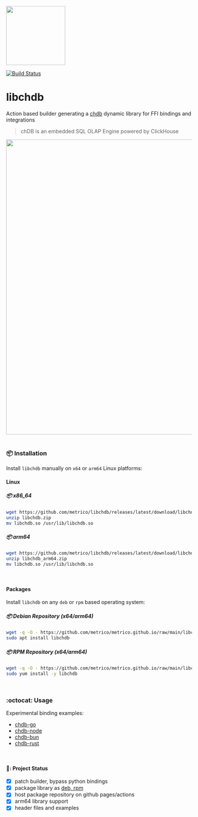 <a href="https://chdb.fly.dev" target="_blank">
  <img src="https://chdb-io.github.io/logo.png" height=160>
  <!-- <img src="https://github.com/metrico/libchdb/assets/1423657/802bd339-4974-467e-84a0-8ea220cd8515" height=160 /> -->
  <!-- <img src="https://user-images.githubusercontent.com/1423657/236688026-812c5d02-ddcc-4726-baf8-c7fe804c0046.png" width=170 /> -->
</a>

[![Build Status](https://github.com/metrico/libchdb/actions/workflows/build_lib.yml/badge.svg)](https://github.com/metrico/libchdb/actions/workflows/build_lib.yml)

# libchdb

Action based builder generating a [chdb](https://github.com/chdb-io/chdb) dynamic library for FFI bindings and integrations

> chDB is an embedded SQL OLAP Engine powered by ClickHouse

<img src="https://github.com/metrico/libchdb/assets/1423657/5c0ca795-dcea-438f-9e2c-76fedc88ae04" width=800>

<br>

<br>

### :package: Installation
Install `libchdb` manually on `x64` or `arm64` Linux platforms:


#### Linux
##### 📦 x86_64
```bash
wget https://github.com/metrico/libchdb/releases/latest/download/libchdb.zip
unzip libchdb.zip
mv libchdb.so /usr/lib/libchdb.so
```
##### 📦 arm64
```bash
wget https://github.com/metrico/libchdb/releases/latest/download/libchdb_arm64.zip
unzip libchdb_arm64.zip
mv libchdb.so /usr/lib/libchdb.so
```
<br>

#### Packages
Install `libchdb` on any `deb` or `rpm` based operating system:

##### :package: Debian Repository _(x64/arm64)_
```bash
wget -q -O - https://github.com/metrico/metrico.github.io/raw/main/libchdb_installer.sh | sudo bash
sudo apt install libchdb
```

##### :package: RPM Repository _(x64/arm64)_
```bash
wget -q -O - https://github.com/metrico/metrico.github.io/raw/main/libchdb_installer.sh | sudo bash
sudo yum install -y libchdb
```



<br>

### :octocat: Usage
Experimental binding examples: 
* [chdb-go](https://github.com/chdb-io/chdb-go)
* [chdb-node](https://github.com/chdb-io/chdb-node)
* [chdb-bun](https://github.com/chdb-io/chdb-bun)
* [chdb-rust](https://github.com/chdb-io/chdb-rust)

<br>

#### 🚧: Project Status
- [x] patch builder, bypass python bindings
- [x] package library as [deb, rpm](https://github.com/metrico/libchdb/releases)
- [x] host package repository on github pages/actions
- [x] arm64 library support
- [x] header files and examples
